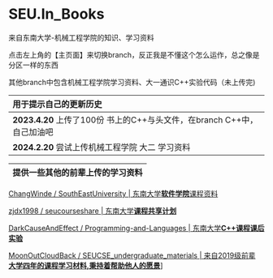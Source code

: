 # SEU.In_Books
来自东南大学-机械工程学院的知识、学习资料

点击左上角的【主页面】来切换branch，反正我是不懂这个怎么运作，总之像是分区一样的东西

其他branch中包含机械工程学院学习资料、大一通识C++实验代码（未上传完)

|用于提示自己的更新历史|
|:-|
|**2023.4.20** 上传了100份 书上的C++与头文件，在branch C++中，自己加油吧|
|**2024.2.20** 尝试上传机械工程学院 大二 学习资料|

| 提供一些其他的前辈上传的学习资料 |
|--|

[ChangWinde / SouthEastUniversity | 东南大学**软件学院**课程资料](https://github.com/ChangWinde/SouthEastUniversity/tree/master)

[zjdx1998 / seucourseshare | 东南大学**课程共享计划**](https://github.com/zjdx1998/seucourseshare)

[DarkCauseAndEffect / Programming-and-Languages | 东南大学**C++课程课后实验**](https://github.com/DarkCauseAndEffect/Programming-and-Languages) 

[MoonOutCloudBack / SEUCSE_undergraduate_materials | 来自2019级前辈 **大学四年的课程学习材料,秉持着帮助他人的愿景**](https://github.com/MoonOutCloudBack/SEUCSE_undergraduate_materials)]
